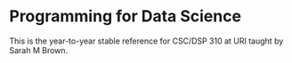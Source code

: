 # Programming for Data Science


This is the year-to-year stable reference for CSC/DSP 310 at URI taught by Sarah M Brown.



